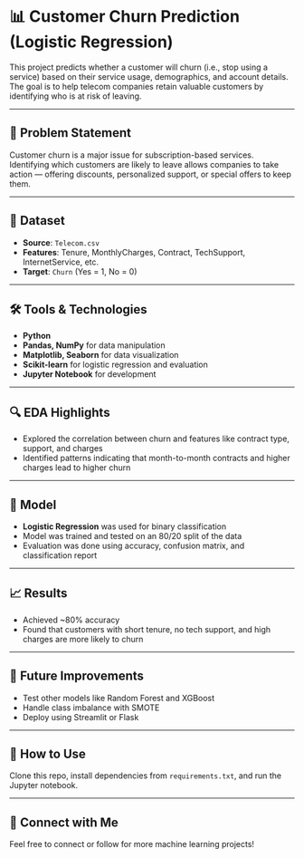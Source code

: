 # 📊 Customer Churn Prediction (Logistic Regression)

This project predicts whether a customer will churn (i.e., stop using a service) based on their service usage, demographics, and account details. The goal is to help telecom companies retain valuable customers by identifying who is at risk of leaving.

---

## 🧠 Problem Statement
Customer churn is a major issue for subscription-based services. Identifying which customers are likely to leave allows companies to take action — offering discounts, personalized support, or special offers to keep them.

---

## 📂 Dataset
- **Source**: `Telecom.csv`
- **Features**: Tenure, MonthlyCharges, Contract, TechSupport, InternetService, etc.
- **Target**: `Churn` (Yes = 1, No = 0)

---

## 🛠️ Tools & Technologies
- **Python**
- **Pandas, NumPy** for data manipulation
- **Matplotlib, Seaborn** for data visualization
- **Scikit-learn** for logistic regression and evaluation
- **Jupyter Notebook** for development

---

## 🔍 EDA Highlights
- Explored the correlation between churn and features like contract type, support, and charges
- Identified patterns indicating that month-to-month contracts and higher charges lead to higher churn

---

## 🧪 Model
- **Logistic Regression** was used for binary classification
- Model was trained and tested on an 80/20 split of the data
- Evaluation was done using accuracy, confusion matrix, and classification report

---

## 📈 Results
- Achieved ~80% accuracy
- Found that customers with short tenure, no tech support, and high charges are more likely to churn

---

## 🚀 Future Improvements
- Test other models like Random Forest and XGBoost
- Handle class imbalance with SMOTE
- Deploy using Streamlit or Flask

---

## 📌 How to Use
Clone this repo, install dependencies from `requirements.txt`, and run the Jupyter notebook.

---

## 🤝 Connect with Me
Feel free to connect or follow for more machine learning projects!


